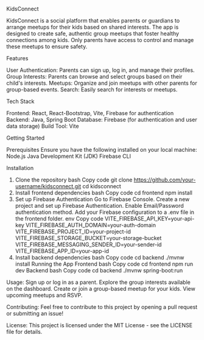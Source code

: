 KidsConnect

KidsConnect is a social platform that enables parents or guardians to arrange meetups for their kids based on shared interests. The app is designed to create safe, authentic group meetups that foster healthy connections among kids. Only parents have access to control and manage these meetups to ensure safety.

Features

User Authentication: Parents can sign up, log in, and manage their profiles.
Group Interests: Parents can browse and select groups based on their child's interests.
Meetups: Organize and join meetups with other parents for group-based events.
Search: Easily search for interests or meetups.

Tech Stack

Frontend: React, React-Bootstrap, Vite, Firebase for authentication
Backend: Java, Spring Boot
Database: Firebase (for authentication and user data storage)
Build Tool: Vite

Getting Started

Prerequisites
Ensure you have the following installed on your local machine:
Node.js
Java Development Kit (JDK)
Firebase CLI

Installation
1. Clone the repository
bash
Copy code
git clone https://github.com/your-username/kidsconnect.git
cd kidsconnect
2. Install frontend dependencies
bash
Copy code
cd frontend
npm install
3. Set up Firebase Authentication
Go to Firebase Console.
Create a new project and set up Firebase Authentication.
Enable Email/Password authentication method.
Add your Firebase configuration to a .env file in the frontend folder.
env
Copy code
VITE_FIREBASE_API_KEY=your-api-key
VITE_FIREBASE_AUTH_DOMAIN=your-auth-domain
VITE_FIREBASE_PROJECT_ID=your-project-id
VITE_FIREBASE_STORAGE_BUCKET=your-storage-bucket
VITE_FIREBASE_MESSAGING_SENDER_ID=your-sender-id
VITE_FIREBASE_APP_ID=your-app-id
4. Install backend dependencies
bash
Copy code
cd backend
./mvnw install
Running the App
Frontend
bash
Copy code
cd frontend
npm run dev
Backend
bash
Copy code
cd backend
./mvnw spring-boot:run

Usage:
Sign up or log in as a parent.
Explore the group interests available on the dashboard.
Create or join a group-based meetup for your kids.
View upcoming meetups and RSVP.

Contributing:
Feel free to contribute to this project by opening a pull request or submitting an issue!

License:
This project is licensed under the MIT License - see the LICENSE file for details.

